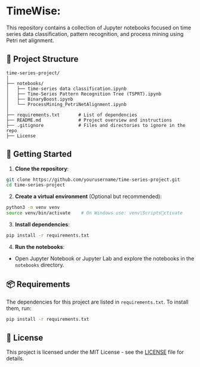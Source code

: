 
# TimeWise:

This repository contains a collection of Jupyter notebooks focused on time series data classification, pattern recognition, and process mining using Petri net alignment.

## 📂 Project Structure

```
time-series-project/
│
├── notebooks/
│   ├── time-series data classification.ipynb
│   ├── Time-Series Pattern Recognition Tree (TSPRT).ipynb
│   ├── BinaryBoost.ipynb
│   └── ProcessMining_PetriNetAlignment.ipynb
│
├── requirements.txt       # List of dependencies
├── README.md              # Project overview and instructions
├── .gitignore             # Files and directories to ignore in the repo
├── License              
```

## 🚀 Getting Started

1. **Clone the repository**:
```bash
git clone https://github.com/yourusername/time-series-project.git
cd time-series-project
```

2. **Create a virtual environment** (Optional but recommended):
```bash
python3 -m venv venv
source venv/bin/activate    # On Windows use: venv\Scriptsctivate
```

3. **Install dependencies**:
```bash
pip install -r requirements.txt
```

4. **Run the notebooks**:
- Open Jupyter Notebook or Jupyter Lab and explore the notebooks in the `notebooks` directory.

## 📦 Requirements

The dependencies for this project are listed in `requirements.txt`. To install them, run:
```bash
pip install -r requirements.txt
```

## 📝 License

This project is licensed under the MIT License - see the [LICENSE](LICENSE) file for details.
